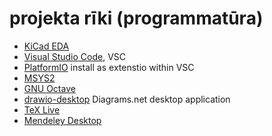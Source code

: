 # projekta rīki (programmatūra)
* [KiCad EDA](https://kicad.org)
* [Visual Studio Code](https://code.visualstudio.com), VSC
* [PlatformIO](https://platformio.org/) install as extenstio within VSC
* [MSYS2](https://www.msys2.org)
* [GNU Octave](https://www.gnu.org/software/octave/index)
* [drawio-desktop](https://github.com/jgraph/drawio-desktop) Diagrams.net desktop application
* [TeX Live](https://www.tug.org/texlive/acquire-netinstall.html)
* [Mendeley Desktop](https://www.mendeley.com)

